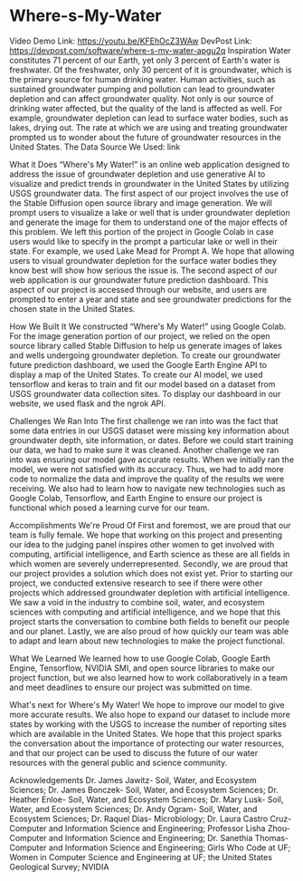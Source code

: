 # Where-s-My-Water
Video Demo Link: https://youtu.be/KFEhOcZ3WAw
DevPost Link: https://devpost.com/software/where-s-my-water-apgu2q
Inspiration
Water constitutes 71 percent of our Earth, yet only 3 percent of Earth's water is freshwater. Of the freshwater, only 30 percent of it is groundwater, which is the primary source for human drinking water. Human activities, such as sustained groundwater pumping and pollution can lead to groundwater depletion and can affect groundwater quality. Not only is our source of drinking water affected, but the quality of the land is affected as well. For example, groundwater depletion can lead to surface water bodies, such as lakes, drying out. The rate at which we are using and treating groundwater prompted us to wonder about the future of groundwater resources in the United States. The Data Source We Used: link

What it Does
“Where's My Water!” is an online web application designed to address the issue of groundwater depletion and use generative AI to visualize and predict trends in groundwater in the United States by utilizing USGS groundwater data. The first aspect of our project involves the use of the Stable Diffusion open source library and image generation. We will prompt users to visualize a lake or well that is under groundwater depletion and generate the image for them to understand one of the major effects of this problem. We left this portion of the project in Google Colab in case users would like to specify in the prompt a particular lake or well in their state. For example, we used Lake Mead for Prompt A. We hope that allowing users to visual groundwater depletion for the surface water bodies they know best will show how serious the issue is. The second aspect of our web application is our groundwater future prediction dashboard. This aspect of our project is accessed through our website, and users are prompted to enter a year and state and see groundwater predictions for the chosen state in the United States.

How We Built It
We constructed “Where's My Water!” using Google Colab. For the image generation portion of our project, we relied on the open source library called Stable Diffusion to help us generate images of lakes and wells undergoing groundwater depletion. To create our groundwater future prediction dashboard, we used the Google Earth Engine API to display a map of the United States. To create our AI model, we used tensorflow and keras to train and fit our model based on a dataset from USGS groundwater data collection sites. To display our dashboard in our website, we used flask and the ngrok API.

Challenges We Ran Into
The first challenge we ran into was the fact that some data entries in our USGS dataset were missing key information about groundwater depth, site information, or dates. Before we could start training our data, we had to make sure it was cleaned. Another challenge we ran into was ensuring our model gave accurate results. When we initially ran the model, we were not satisfied with its accuracy. Thus, we had to add more code to normalize the data and improve the quality of the results we were receiving. We also had to learn how to navigate new technologies such as Google Colab, Tensorflow, and Earth Engine to ensure our project is functional which posed a learning curve for our team.

Accomplishments We're Proud Of
First and foremost, we are proud that our team is fully female. We hope that working on this project and presenting our idea to the judging panel inspires other women to get involved with computing, artificial intelligence, and Earth science as these are all fields in which women are severely underrepresented. Secondly, we are proud that our project provides a solution which does not exist yet. Prior to starting our project, we conducted extensive research to see if there were other projects which addressed groundwater depletion with artificial intelligence. We saw a void in the industry to combine soil, water, and ecosystem sciences with computing and artificial intelligence, and we hope that this project starts the conversation to combine both fields to benefit our people and our planet. Lastly, we are also proud of how quickly our team was able to adapt and learn about new technologies to make the project functional.

What We Learned
We learned how to use Google Colab, Google Earth Engine, Tensorflow, NVIDIA SMI, and open source libraries to make our project function, but we also learned how to work collaboratively in a team and meet deadlines to ensure our project was submitted on time.

What's next for Where's My Water!
We hope to improve our model to give more accurate results. We also hope to expand our dataset to include more states by working with the USGS to increase the number of reporting sites which are available in the United States. We hope that this project sparks the conversation about the importance of protecting our water resources, and that our project can be used to discuss the future of our water resources with the general public and science community.

Acknowledgements
Dr. James Jawitz- Soil, Water, and Ecosystem Sciences; Dr. James Bonczek- Soil, Water, and Ecosystem Sciences; Dr. Heather Enloe- Soil, Water, and Ecosystem Sciences; Dr. Mary Lusk- Soil, Water, and Ecosystem Sciences; Dr. Andy Ogram- Soil, Water, and Ecosystem Sciences; Dr. Raquel Dias- Microbiology; Dr. Laura Castro Cruz- Computer and Information Science and Engineering; Professor Lisha Zhou- Computer and Information Science and Engineering; Dr. Sanethia Thomas- Computer and Information Science and Engineering; Girls Who Code at UF; Women in Computer Science and Engineering at UF; the United States Geological Survey; NVIDIA
